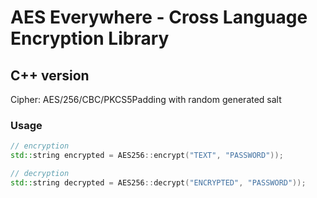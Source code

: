 # AES Everywhere - Cross Language Encryption Library

## C++ version

Cipher: AES/256/CBC/PKCS5Padding with random generated salt

### Usage

```cpp
// encryption
std::string encrypted = AES256::encrypt("TEXT", "PASSWORD"));

// decryption
std::string decrypted = AES256::decrypt("ENCRYPTED", "PASSWORD"));
```

